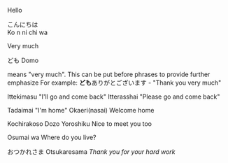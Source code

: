 Hello

こんにちは  
Ko n ni chi wa


Very much

ども
Domo

means "very much". This can be put before phrases to provide further emphasize
For example: **ども**ありがとございます - "Thank you very much"

Ittekimasu 
"I'll go and come back"
Itterasshai 
"Please go and come back"

Tadaimai 
"I'm home"
Okaeri(nasai)
Welcome home

Kochirakoso Dozo Yoroshiku
Nice to meet you too

Osumai wa
Where do you live?

おつかれさま
Otsukaresama
*Thank you for your hard work*

